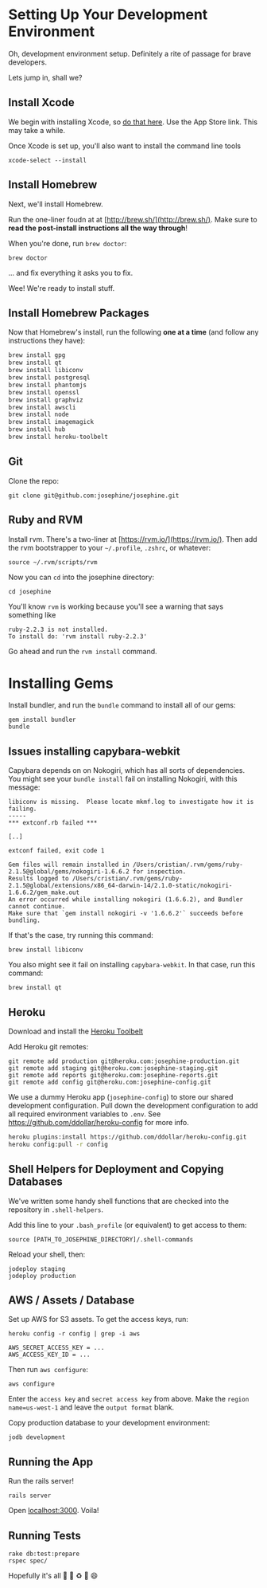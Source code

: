 # Setting Up  Your Development Environment

Oh, development environment setup. Definitely a rite of passage for brave developers.

Lets jump in, shall we?

## Install Xcode

We begin with installing Xcode, so [do that here](https://developer.apple.com/xcode/download/). Use the App Store link. This may take a while.

Once Xcode is set up, you'll also want to install the command line tools

```
xcode-select --install
```


## Install Homebrew

Next, we'll install Homebrew.

Run the one-liner foudn at at [http://brew.sh/](http://brew.sh/). Make sure to **read the post-install instructions all the way through**!

When you're done, run `brew doctor`:

```
brew doctor
```

... and fix everything it asks you to fix.

Wee! We're ready to install stuff.

## Install Homebrew Packages

Now that Homebrew's install, run the following **one at a time** (and follow any instructions they have):

```bash
brew install gpg
brew install qt
brew install libiconv
brew install postgresql
brew install phantomjs
brew install openssl
brew install graphviz
brew install awscli
brew install node
brew install imagemagick
brew install hub
brew install heroku-toolbelt
```

## Git

Clone the repo:

```
git clone git@github.com:josephine/josephine.git
```

## Ruby and RVM

Install rvm. There's a two-liner at [https://rvm.io/](https://rvm.io/).
Then add the rvm bootstrapper to your `~/.profile`, `.zshrc`, or whatever:

```
source ~/.rvm/scripts/rvm
```

Now you can `cd` into the josephine directory:

```
cd josephine
```

You'll know `rvm` is working because you'll see a warning that says something like

```
ruby-2.2.3 is not installed.
To install do: 'rvm install ruby-2.2.3'
```

Go ahead and run the `rvm install` command.

# Installing Gems

Install bundler, and run the `bundle` command to install all of our gems:

```
gem install bundler
bundle
```

## Issues installing capybara-webkit

Capybara depends on on Nokogiri, which has all sorts of dependencies. You might see your `bundle install` fail on installing Nokogiri, with this message:

```
libiconv is missing.  Please locate mkmf.log to investigate how it is failing.
-----
*** extconf.rb failed ***

[..]

extconf failed, exit code 1

Gem files will remain installed in /Users/cristian/.rvm/gems/ruby-2.1.5@global/gems/nokogiri-1.6.6.2 for inspection.
Results logged to /Users/cristian/.rvm/gems/ruby-2.1.5@global/extensions/x86_64-darwin-14/2.1.0-static/nokogiri-1.6.6.2/gem_make.out
An error occurred while installing nokogiri (1.6.6.2), and Bundler cannot continue.
Make sure that `gem install nokogiri -v '1.6.6.2'` succeeds before bundling.
```

If that's the case, try running this command:

```
brew install libiconv
```

You also might see it fail on installing `capybara-webkit`. In that case, run this command:

```
brew install qt
```

## Heroku

Download and install the [Heroku Toolbelt](https://toolbelt.heroku.com/)

Add Heroku git remotes:

```
git remote add production git@heroku.com:josephine-production.git
git remote add staging git@heroku.com:josephine-staging.git
git remote add reports git@heroku.com:josephine-reports.git
git remote add config git@heroku.com:josephine-config.git

```

We use a dummy Heroku app (`josephine-config`) to store our shared development configuration. Pull down the development configuration to  add all required environment
variables to `.env`. See https://github.com/ddollar/heroku-config for more info.

```sh
heroku plugins:install https://github.com/ddollar/heroku-config.git
heroku config:pull -r config
```

## Shell Helpers for Deployment and Copying Databases

We've written some handy shell functions that are checked into the repository in `.shell-helpers`.

Add this line to your `.bash_profile` (or equivalent) to get access to them:

```
source [PATH_TO_JOSEPHINE_DIRECTORY]/.shell-commands
```

Reload your shell, then:

```
jodeploy staging
jodeploy production
```

## AWS / Assets / Database

Set up AWS for S3 assets. To get the access keys, run:

```
heroku config -r config | grep -i aws

AWS_SECRET_ACCESS_KEY = ...
AWS_ACCESS_KEY_ID = ...
```

Then run `aws configure`:

```
aws configure
```

Enter the `access key` and `secret access key` from above. Make the `region name=us-west-1` and leave the `output format` blank.

Copy production database to your development environment:

```
jodb development
```

## Running the App

Run the rails server!

```
rails server
```

Open [localhost:3000](http://localhost:3000). Voila!

## Running Tests

```
rake db:test:prepare
rspec spec/
```

Hopefully it's all :green_heart: :green_apple: :recycle: :green_book: :smile:
